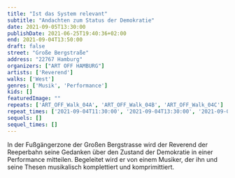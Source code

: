 ```yaml
---
title: "Ist das System relevant"
subtitle: "Andachten zum Status der Demokratie"
date: 2021-09-05T13:30:00
publishDate: 2021-06-25T19:40:36+02:00
end: 2021-09-04T13:50:00
draft: false
street: "Große Bergstraße"
address: "22767 Hamburg"
organizers: ["ART OFF HAMBURG"]
artists: ['Reverend']
walks: ['West']
genres: ['Musik', 'Performance']
kids: []
featuredImage: ""
repeats: ['ART_OFF_Walk_04A', 'ART_OFF_Walk_04B', 'ART_OFF_Walk_04C']
repeat_times: ['2021-09-04T11:30:00', '2021-09-04T13:30:00', '2021-09-05T11:30:00']
sequels: []
sequel_times: []
---
```


In der Fußgängerzone der Großen Bergstrasse wird der Reverend der Reeperbahn seine Gedanken über den Zustand der Demokratie in einer Performance mitteilen. Begeleitet wird er von einem Musiker, der ihn und seine Thesen musikalisch komplettiert  und komprimittiert.